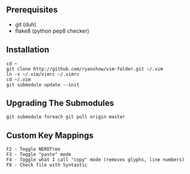 Prerequisites
-------------

- git         (duh)
- flake8      (python pep8 checker)


Installation
------------

    cd ~
    git clone http://github.com/ryanshow/vim-folder.git ~/.vim
    ln -s ~/.vim/vimrc ~/.vimrc
    cd ~/.vim
    git submodule update --init


Upgrading The Submodules
------------------------

    git submodule foreach git pull origin master


Custom Key Mappings
-------------------

    F2 - Toggle NERDTree
    F3 - Toggle "paste" mode
    F4 - Toggle what I call "copy" mode (removes glyphs, line numbers)
    F8 - Check file with Syntastic
